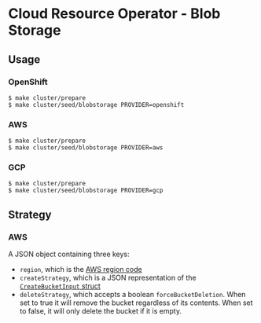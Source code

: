 # Cloud Resource Operator - Blob Storage

## Usage

### OpenShift
```
$ make cluster/prepare 
$ make cluster/seed/blobstorage PROVIDER=openshift
```

### AWS
```
$ make cluster/prepare 
$ make cluster/seed/blobstorage PROVIDER=aws
```

### GCP
```
$ make cluster/prepare 
$ make cluster/seed/blobstorage PROVIDER=gcp
```

## Strategy

### AWS
A JSON object containing three keys:
 - `region`, which is the [AWS region code](https://docs.aws.amazon.com/general/latest/gr/rande.html#ses_region)
 - `createStrategy`, which is a JSON representation of the [`CreateBucketInput` struct](https://docs.aws.amazon.com/sdk-for-go/api/service/s3/#CreateBucketInput)
 - `deleteStrategy`, which accepts a boolean `forceBucketDeletion`. When set to true it will remove the bucket regardless of its contents. When set to false, it will only delete the bucket if it is empty.